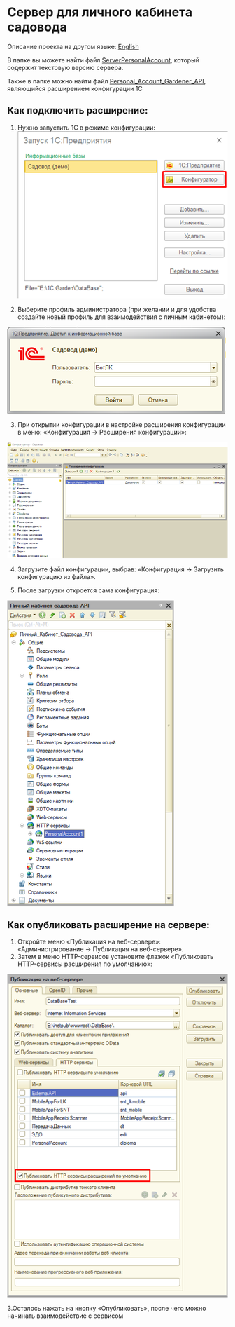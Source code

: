 # Сервер для личного кабинета садовода

Описание проекта на другом языке: [English](README.en.md)

В папке вы можете найти файл [ServerPersonalAccount](ServerPersonalAccount.txt), который содержит текстовую версию сервера.

Также в папке можно найти файл [Personal_Account_Gardener_API](Personal_Account_Gardener_API.cfe), являющийся расширением конфигурации 1С

## Как подключить расширение:

1. Нужно запустить 1С в режиме конфигурации:
​
![Запуск системы в режим конфигуратора](images/img1.png)

2. Выберите профиль администратора (при желании и для удобства создайте новый профиль для взаимодействия с личным кабинетом):

![Выбор профиля](images/img2.png)

3. При открытии конфигурации в настройке расширения конфигурации в меню: «Конфигурация -> Расширения конфигурации»:

![Расширение плана](images/img3.png)

4. Загрузите файл конфигурации, выбрав: «Конфигурация -> Загрузить конфигурацию из файла».

5. После загрузки откроется сама конфигурация:

![Меню сборки](images/img4.png)

## Как опубликовать расширение на сервере:

1. Откройте меню «Публикация на веб-сервере»: «Администрирование -> Публикация на веб-сервере».
2. Затем в меню HTTP-сервисов установите флажок «Публиковать HTTP-сервисы расширения по умолчанию»:

![Публикация веб-сервера](images/img5.png)

3.Осталось нажать на кнопку «Опубликовать», после чего можно начинать взаимодействие с сервисом